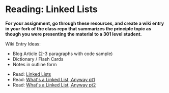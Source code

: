# Reading: Linked Lists

**For your assignment, go through these resources, and create a wiki entry in your fork of the class repo that summarizes the principle topic as though you were presenting the material to a 301 level student.**

Wiki Entry Ideas:

-   Blog Article (2-3 paragraphs with code sample)
-   Dictionary / Flash Cards
-   Notes in outline form

*   Read: [Linked Lists](resources/singly_linked_list.md)
*   Read: [What's a Linked List, Anyway pt1](https://medium.com/basecs/whats-a-linked-list-anyway-part-1-d8b7e6508b9d)
*   Read: [What's a Linked List, Anyway pt2](https://medium.com/basecs/whats-a-linked-list-anyway-part-2-131d96f71996)
